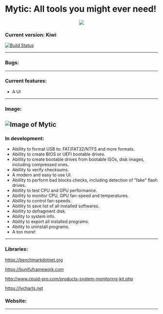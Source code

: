 # Mytic: All tools you might ever need!

<p align="center"> 
<img src="https://i.imgur.com/dVeYtON.png">
</p>

### Current version: Kiwi
[![Build Status](https://travis-ci.org/TheGreyRaven/Mytic.svg?branch=master)](https://travis-ci.org/TheGreyRaven/Mytic)

------------

### Bugs:
------------

### Current features:
* A UI
------------

### Image:
![Image of Mytic](https://i.gyazo.com/95ffed34ef823c3926c798d72ec10805.png)
------------

### In development:
* Abillity to format USB to: FAT/FAT32/NTFS and more formats.
* Abillity to create BIOS or UEFI bootable drives.
* Abillity to create bootable drives from bootable ISOs, disk images, including compressed ones.
* Abillity to verify checksums.
* A modern and easy to use UI.
* Abillity to perform bad blocks checks, including detection of "fake" flash drives.
* Abillity to test CPU and GPU performance.
* Abillity to monitor CPU, GPU fan-speed and temperatures.
* Abillity to control fan-speeds.
* Abillity to save list of all installed softwares.
* Abillity to defragment disk.
* Ability to system info.
* Ability to export all installed programs.
* Ability to uninstall programs.
* A ton more!
------------

### Libraries:
https://benchmarkdotnet.org

https://bunifuframework.com

http://www.cpuid-pro.com/products-system-monitoring-kit.php

https://lvcharts.net

### Website:
------------
